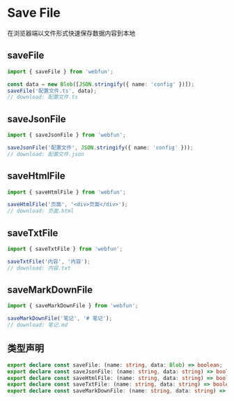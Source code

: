 # Save File

在浏览器端以文件形式快速保存数据内容到本地

## saveFile

```ts
import { saveFile } from 'webfun';

const data = new Blob([JSON.stringify({ name: 'config' })]);
saveFile('配置文件.ts', data);
// download: 配置文件.ts
```

## saveJsonFile

```ts
import { saveJsonFile } from 'webfun';

saveJsonFile('配置文件', JSON.stringify({ name: 'config' }));
// download: 配置文件.json
```

## saveHtmlFile

```ts
import { saveHtmlFile } from 'webfun';

saveHtmlFile('页面', '<div>页面</div>');
// download: 页面.html
```

## saveTxtFile

```ts
import { saveTxtFile } from 'webfun';

saveTxtFile('内容', '内容');
// download: 内容.txt
```

## saveMarkDownFile

```ts
import { saveMarkDownFile } from 'webfun';

saveMarkDownFile('笔记', '# 笔记');
// download: 笔记.md
```

## 类型声明

```ts
export declare const saveFile: (name: string, data: Blob) => boolean;
export declare const saveJsonFile: (name: string, data: string) => boolean;
export declare const saveHtmlFile: (name: string, data: string) => boolean;
export declare const saveTxtFile: (name: string, data: string) => boolean;
export declare const saveMarkDownFile: (name: string, data: string) => boolean;
```
